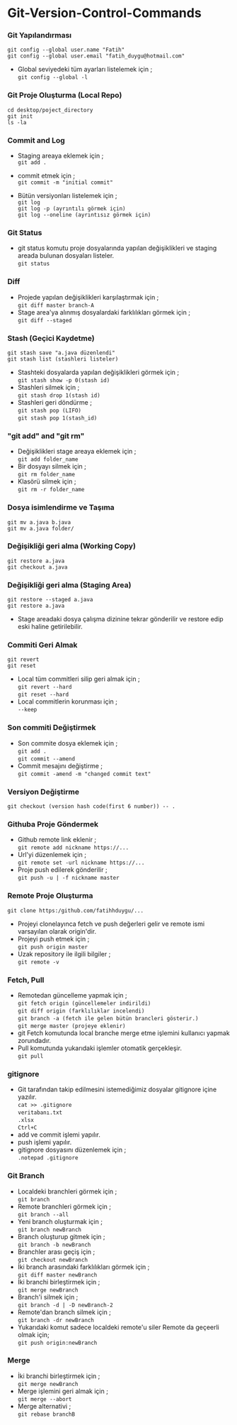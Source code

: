 # Git-Version-Control-Commands

### Git Yapılandırması

`git config --global user.name "Fatih"` <br>
`git config --global user.email "fatih_duygu@hotmail.com"` <br>
- Global seviyedeki tüm ayarları listelemek için ; <br>
`git config --global -l` <br>


### Git Proje Oluşturma (Local Repo) <br>

`cd desktop/poject_directory`<br>
`git init`<br>
`ls -la`<br>


### Commit and Log 

- Staging areaya eklemek için ;<br>
`git add .`<br>

- commit etmek için ;<br>
`git commit -m "initial commit"`<br>

- Bütün versiyonları listelemek için ;<br>
`git log`<br>
`git log -p (ayrıntılı görmek için)`<br>
`git log --oneline (ayrıntısız görmek için)`<br>



### Git Status<br>
- git status komutu proje dosyalarında yapılan değişiklikleri ve staging areada bulunan dosyaları listeler.<br>
`git status`<br>


### Diff<br>
- Projede yapılan değişiklikleri karşılaştırmak için ;<br>
`git diff master branch-A`<br>
- Stage area'ya alınmış dosyalardaki farklılıkları görmek için ;<br>
`git diff --staged`<br>
 
 
 ### Stash (Geçici Kaydetme)<br>
 `git stash save "a.java düzenlendi"`<br>
 `git stash list (stashleri listeler)`<br>
- Stashteki dosyalarda yapılan değişiklikleri görmek için ;<br>
`git stash show -p 0(stash id)`<br>
- Stashleri silmek için ;<br>
`git stash drop 1(stash id)`<br>
- Stashleri geri döndürme ;<br>
`git stash pop (LIFO)`<br>
`git stash pop 1(stash_id)`<br>


### "git add" and "git rm"<br>
  - Değişiklikleri stage areaya eklemek için ;<br>
  `git add folder_name`<br>
  - Bir dosyayı silmek için ;<br>
  `git rm folder_name`<br>
  - Klasörü silmek için ;<br>
  `git rm -r folder_name`<br>
  
### Dosya isimlendirme ve Taşıma 
  `git mv a.java b.java`<br>
  `git mv a.java folder/`<br>
  
### Değişikliği geri alma (Working Copy)<br>
`git restore a.java`<br>
`git checkout a.java`<br>
 
 
### Değişikliği geri alma (Staging Area)<br>
`git restore --staged a.java`<br>
`git restore a.java`<br>
- Stage areadaki dosya çalışma dizinine tekrar gönderilir ve restore edip eski haline getirilebilir.<br>


### Commiti Geri Almak 
`git revert`<br>
`git reset`<br>
- Local tüm commitleri silip geri almak için ;<br>
`git revert --hard`<br>
`git reset --hard`<br>
- Local commitlerin korunması için ;<br>
`--keep`

### Son commiti Değiştirmek
- Son commite dosya eklemek için ; <br>
`git add .`<br>
`git commit --amend`<br>
- Commit mesajını değiştirme ;<br>
`git commit -amend -m "changed commit text"`<br>


### Versiyon Değiştirme 
`git checkout (version hash code(first 6 number)) -- .`<br>

### Githuba Proje Göndermek

- Github remote link eklenir ;<br>
`git remote add nickname https://...`<br>
- Url'yi düzenlemek için ;<br>
`git remote set -url nickname https://...`<br>
- Proje push edilerek gönderilir ;<br>
`git push -u | -f nickname master`<br>


### Remote Proje Oluşturma

`git clone https:/github.com/fatihhduygu/...`<br>
- Projeyi clonelayınca fetch ve push değerleri gelir ve remote ismi varsayılan olarak origin'dir.<br>
- Projeyi push etmek için ;<br>
`git push origin master`<br>
- Uzak repository ile ilgili bilgiler ;<br>
`git remote -v`


### Fetch, Pull

- Remotedan güncelleme yapmak için ;<br>
`git fetch origin (güncellemeler indirildi)`<br>
`git diff origin (farklılıklar incelendi)`<br>
`git branch -a (fetch ile gelen bütün brancleri gösterir.)`<br>
`git merge master (projeye eklenir)`<br>
- git Fetch komutunda local branche merge etme işlemini kullanıcı yapmak zorundadır.<br>
- Pull komutunda yukarıdaki işlemler otomatik gerçekleşir.<br>
`git pull`<br>

### gitignore 
- Git tarafından takip edilmesini istemediğimiz dosyalar gitignore içine yazılır.<br>
`cat >> .gitignore`<br>
`veritabanı.txt`<br>
`.xlsx`<br>
`Ctrl+C`<br>
- add ve commit işlemi yapılır.<br>
- push işlemi yapılır.<br>
- gitignore dosyasını düzenlemek için ;<br>
`.notepad .gitignore`<br>


### Git Branch
- Localdeki branchleri görmek için ;<br>
`git branch`<br>
- Remote branchleri görmek için ;<br>
`git branch --all`
- Yeni branch oluşturmak için ;<br>
`git branch newBranch`<br>
- Branch oluşturup gitmek için ;<br>
`git branch -b newBranch`<br>
- Branchler arası geçiş için ;<br>
`git checkout newBranch`<br>
- İki branch arasındaki farklılıkları görmek için ;<br>
`git diff master newBranch`<br>
- İki branchi birleştirmek için ;<br>
`git merge newBranch`<br>
- Branch'i silmek için ;<br>
`git branch -d | -D newBranch-2`<br>
- Remote'dan branch silmek için ;<br>
`git branch -dr newBranch`
- Yukarıdaki komut sadece localdeki remote'u siler Remote da geçeerli olmak için;<br>
`git push origin:newBranch`<br>

### Merge 

- İki branchi birleştirmek için ;<br>
`git merge newBranch`<br>
- Merge işlemini geri almak için ;<br>
`git merge --abort`<br>
- Merge alternativi ;<br>
`git rebase branchB`<br>

